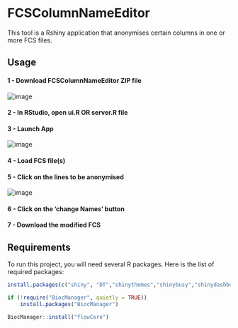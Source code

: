 # FCSColumnNameEditor
This tool is a Rshiny application that anonymises certain columns in one or more FCS files.

   ## Usage


#### 1 - Download FCSColumnNameEditor ZIP file

![image](https://github.com/user-attachments/assets/e70d8421-f14d-40cc-963a-f0f25d021d38)

#### 2 - In RStudio, open ui.R OR server.R file

#### 3 - Launch App 
![image](https://github.com/user-attachments/assets/02eee245-1028-4fdc-b140-d11271d4247d)

#### 4 - Load FCS file(s)

#### 5 - Click on the lines to be anonymised
![image](https://github.com/user-attachments/assets/9a1212c3-4e86-4d5a-bc00-b7f47f5dda02)

#### 6 - Click on the ‘change Names’ button

#### 7 - Download the modified FCS

## Requirements

To run this project, you will need several R packages. Here is the list of required packages:

```R
install.packages(c("shiny", "DT","shinythemes","shinybusy","shinydashboard","shinyjs"))
```

```R
if (!require("BiocManager", quietly = TRUE))
    install.packages("BiocManager")

BiocManager::install("flowCore")
```
